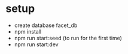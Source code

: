# setup

- create database facet_db
- npm install
- npm run start:seed (to run for the first time)
- npm run start:dev

